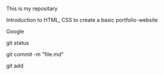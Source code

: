 This is my repositary

Introduction to HTML, CSS to create a basic portfolio-website

Google

git status

git commit -m "file.md"

git add
